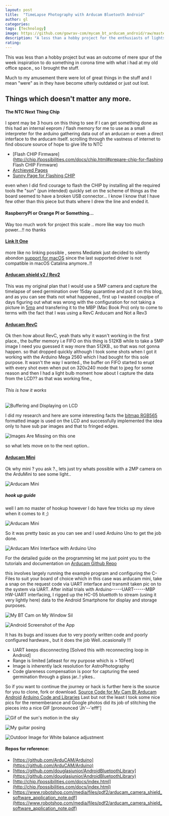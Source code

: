 ```yaml
---
layout: post
title:  "TimeLapse Photography with Arducam Bluetooth Android"
author: gl
categories:
tags: [Technology]
image: https://github.com/gowrav-com/mycam_bt_arducam_android/raw/master/sampleimages/2020-04-19_15%2017%2042-ANIMATION.gif
description: "A less than a hobby project for the enthusiasts of lights and shadows"
rating: 
---
```


This was less than a hobby project but was an outcome of mere spur of the week inspiration to do something in corona time with what i had at my old office space., so I brought the stuff.

Much to my amusement there were lot of great things in the stuff and I mean "were" as in they have become utterly outdated or just out lost.

## Things which doesn't matter any more.

#### The NTC Next Thing Chip
I spent may be 3 hours on this thing to see if I can get something done as this had an internal eeprom / flash memory for me to use as a small interpreter for the arduino gathering data out of an arducam or even a direct interface to the arducam itself. scrolling through the vastness of internet to find obscure source of hope to give life to NTC 
  * [Flash CHIP Firmware](http://chip.jfpossibilities.com/docs/chip.html#prepare-chip-for-flashing Flash CHIP Firmware)
  * [Archieved Pages](http://web.archive.org/web/20180918213953/https://bbs.nextthing.co/t/flashing-upcoming-fixed-images-without-the-chrome-flasher/11304/41)
  * [Sunny Page for Flashing CHIP](https://yoursunny.com/t/2018/CHIP-flash-offline/)

even when I did find courage to flash the CHIP by installing all the required tools the "sun" (pun intended) quickly set on the scheme of things as the board seemed to have a broken USB connector... I know I know that I have few other than this piece but thats where I drew the line and ended it.

#### RaspberryPI or Orange PI or Something...
Way too much work for project this scale .. more like way too much power...!! no thanks

#### [Link It One](https://docs.labs.mediatek.com/resource/linkit-one/en/getting-started)
more like no linking possible , seems Mediatek just decided to silently abondon [support for macOS](https://docs.labs.mediatek.com/resource/linkit-one/en/getting-started/get-started-on-os-x/install-the-arduino-ide-and-linkit-one-sdk-on-os-x) since the last supported driver is not compatible in macOS Catalina anymore..!! 

#### [Arducam shield v2 / Rev2](https://www.arducam.com/docs/spi-cameras-for-arduino/hardware/arducam-shield-v2/)
This was my original plan that I would use a 5MP camera and capture the timelapse of seed germination over 15day quarantine and put it on this blog, and as you can see thats not what happened., first up I wasted couplpe of days figuring out what was wrong with the configuration for not taking a picture in [5mp](https://www.arducam.com/product/5-mega-pixel-camera-module-ov5642-1080p-jpeg-output/) and transfering it to the MBP (Mac Book Pro) only to come to terms with the fact that I was using a RevC Arducam and Not a Rev3

#### [Arducam RevC](https://www.arducam.com/arducam-rev-c-plus-shield-released/)
Ok then how about RevC, yeah thats why it wasn't working in the first place., the buffer memory i.e FIFO on this thing is 512KB while to take a 5MP image I need you guessed it way more than 512KB., so that was not gonna happen. so that dropped quickly although I took some shots when I got it working with the Arduino Mega 2560 which I had bought for this sole purpose. It wasn't the way I wanted., the buffer on FIFO started to erupt with every shot even when put on 320x240 mode that to jpeg for some reason and then I had a light bulb moment how about I capture the data from the LCD?? as that was working fine.,

###### This is how it works

![Buffering and Displaying on LCD](https://www.arducam.com/wp-content/uploads/2012/09/ArduCAM.gif)

I did my research and here are some interesting facts the [bitmap RGB565](https://en.wikipedia.org/wiki/BMP_file_format) formatted image is used on the LCD and successfully implemented the idea only to have sub par images and that to fringed edges.

![Images Are Missing on this one](https://imgs.xkcd.com/comics/not_available.png)

so what lets move on to the next option..
#### [Arducam Mini](https://www.arducam.com/product/arducam-2mp-spi-camera-b0067-arduino/)
Ok why mini ? you ask ?., lets just try whats possible with a 2MP camera on the ArduMini to see some light..

![Arducam Mini](https://www.arducam.com/wp-content/uploads/2019/01/b0067-2.jpg)

##### hook up guide
well I am no master of hookup however I do have few tricks up my sleve when it comes to it ;)

![Arducam Mini](https://www.arducam.com/wp-content/uploads/2019/01/B0067-1-2.jpg)

So it was pretty basic as you can see and I used Arduino Uno to get the job done.

![Arducam Mini Interface with Arduino Uno](https://raw.githubusercontent.com/gowrav-com/mycam_bt_arducam_android/master/sampleimages/IMG_20200419_150250.jpg)

For the detailed guide on the programming let me just point you to the tutorials and documentation on [Arducam Github Repo](https://github.com/ArduCAM/Arduino)

this involves largely running the example program and configuring the C-Files to suit your board of choice which in this case was arducam mini, take a snap on the request code via UART interface and transmit taken pic on to the system via UART.
After initial trials with Arduino-----UART------MBP HW-UART interfacing, I rigged up the HC-05 bluettoth to stream (using it very lightly here) data to the Android Smartphone for display and storage purposes.

![My BT Cam on My Window Sil](https://raw.githubusercontent.com/gowrav-com/mycam_bt_arducam_android/master/sampleimages/IMG_20200419_150237.jpg)

![Android Screenshot of the App](https://raw.githubusercontent.com/gowrav-com/mycam_bt_arducam_android/master/sampleimages/Screenshot_20200419-150230.png)

It has its bugs and issues due to very poorly written code and poorly configured hardware., but it does the job Well..ocasionally !!!

 * UART keeps disconnecting [Solved this with reconnecting loop in Android]
 * Range is limited [atleast for my purpose which is > 10Feet]
 * Image is inherently lack resolution for AstroPhotography
 * Code glareness compensation is poor for capturing the seed germination through a glass jar..! yikes..

So if you want to continue the journey or hack is further here is the source for you to clone, fork or download.
[Source Code for My Cam Bt Arducam Android](https://github.com/gowrav-com/mycam_bt_arducam_android)
[Arduino Code and Libraries](https://github.com/gowrav-com/mycam_bt_arducam_android/tree/master/ArduinoCode)
Last but not the least I took some nice pics for the rememberance and Google photos did its job of stitching the pieces into a nice GIF [pronounced 'Jh'--'efff']

![Gif of the sun's motion in the sky](https://github.com/gowrav-com/mycam_bt_arducam_android/raw/master/sampleimages/2020-04-19_15%2017%2042-ANIMATION.gif)

![My guitar posing](https://raw.githubusercontent.com/gowrav-com/mycam_bt_arducam_android/master/sampleimages/guitarcloudy.jpg)

![Outdoor Image for White balance adjustment](https://raw.githubusercontent.com/gowrav-com/mycam_bt_arducam_android/master/sampleimages/2020-04-19_14%2047%2000.jpg)


#### Repos for reference:
 * [https://github.com/ArduCAM/Arduino](https://github.com/ArduCAM/Arduino)
 * [https://github.com/douglasjunior/AndroidBluetoothLibrary](https://github.com/douglasjunior/AndroidBluetoothLibrary)
 * [http://chip.jfpossibilities.com/docs/index.html](http://chip.jfpossibilities.com/docs/index.html)
 * [https://www.robotshop.com/media/files/pdf2/arducam_camera_shield_software_application_note.pdf](https://www.robotshop.com/media/files/pdf2/arducam_camera_shield_software_application_note.pdf)
  
